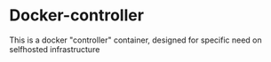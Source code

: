 # Docker-controller

This is a docker "controller" container, designed for specific need on selfhosted infrastructure
